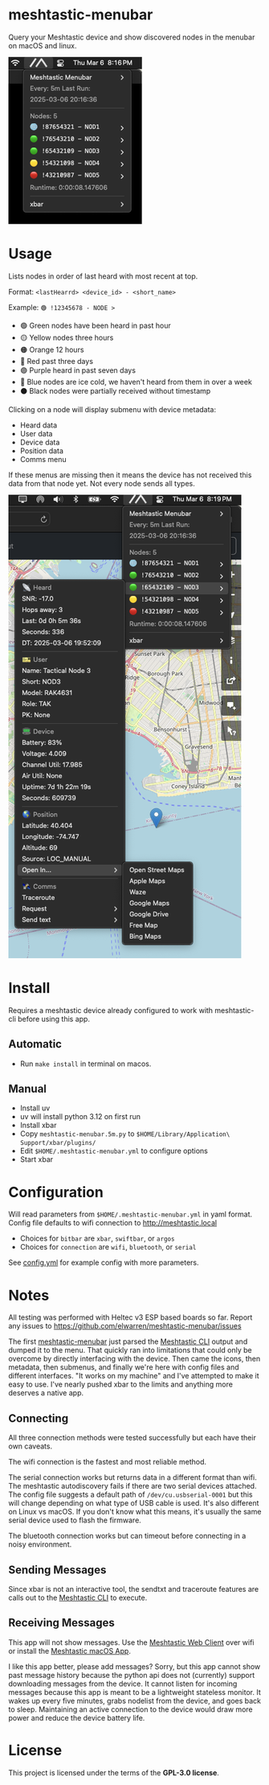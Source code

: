 # meshtastic-menubar

Query your Meshtastic device and show discovered nodes in the menubar on macOS and linux.

![Screenshot1](screenshot-dropdown.png)

# Usage

Lists nodes in order of last heard with most recent at top.

Format: `<lastHearrd> <device_id> - <short_name>`

Example: `🟢 !12345678 - NODE >`

- 🟢 Green nodes have been heard in past hour
- 🟡 Yellow nodes three hours
- 🟠 Orange 12 hours
- 🔴 Red past three days
- 🟣 Purple heard in past seven days
- 🔵 Blue nodes are ice cold, we haven't heard from them in over a week
- ⚫ Black nodes were partially received without timestamp

Clicking on a node will display submenu with device metadata:

- Heard data
- User data
- Device data
- Position data
- Comms menu

If these menus are missing then it means the device has not received this data from that node yet. Not every node sends all types.

![Screenshot2](screenshot-submenus.png)

# Install

Requires a meshtastic device already configured to work with meshtastic-cli before using this app.

## Automatic

- Run `make install` in terminal on macos.

## Manual

- Install uv
- uv will install python 3.12 on first run
- Install xbar
- Copy `meshtastic-menubar.5m.py` to `$HOME/Library/Application\ Support/xbar/plugins/`
- Edit `$HOME/.meshtastic-menubar.yml` to configure options
- Start xbar

# Configuration

Will read parameters from `$HOME/.meshtastic-menubar.yml` in yaml format. Config file defaults to wifi connection to http://meshtastic.local

- Choices for `bitbar` are `xbar`, `swiftbar`, or `argos`
- Choices for `connection` are `wifi`, `bluetooth`, or `serial`

See [config.yml](config.yml) for example config with more parameters.

# Notes

All testing was performed with Heltec v3 ESP based boards so far. Report any issues to https://github.com/elwarren/meshtastic-menubar/issues

The first [meshtastic-menubar](https://github.com/elwarren/meshtastic-menubar) just parsed the [Meshtastic CLI](https://meshtastic.org/docs/software/python/cli/) output and dumped it to the menu. That quickly ran into limitations that could only be overcome by directly interfacing with the device. Then came the icons, then metadata, then submenus, and finally we're here with config files and different interfaces. "It works on my machine" and I've attempted to make it easy to use. I've nearly pushed xbar to the limits and anything more deserves a native app.

## Connecting

All three connection methods were tested successfully but each have their own caveats. 

The wifi connection is the fastest and most reliable method.

The serial connection works but returns data in a different format than wifi. The meshtastic autodiscovery fails if there are two serial devices attached. The config file suggests a default path of `/dev/cu.usbserial-0001` but this will change depending on what type of USB cable is used. It's also different on Linux vs macOS. If you don't know what this means, it's usually the same serial device used to flash the firmware.

The bluetooth connection works but can timeout before connecting in a noisy environment.

## Sending Messages

Since xbar is not an interactive tool, the sendtxt and traceroute features are calls out to the [Meshtastic CLI](https://meshtastic.org/docs/software/python/cli/) to execute.

## Receiving Messages

This app will not show messages. Use the [Meshtastic Web Client](https://meshtastic.org/docs/software/web-client/) over wifi or install the [Meshtastic macOS App](https://meshtastic.org/docs/software/apple/installation/).

I like this app better, please add messages? Sorry, but this app cannot show past message history because the python api does not (currently) support downloading messages from the device. It cannot listen for incoming messages because this app is meant to be a lightweight stateless monitor. It wakes up every five minutes, grabs nodelist from the device, and goes back to sleep. Maintaining an active connection to the device would draw more power and reduce the device battery life.

# License

This project is licensed under the terms of the **GPL-3.0 license**.

